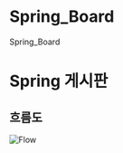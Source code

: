 # Spring_Board
Spring_Board
# Spring 게시판
## 흐름도
![Flow](https://github.com/user-attachments/assets/93ea1279-f6b3-444b-bf86-26dde29f4c16)
